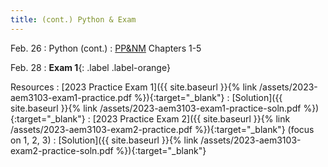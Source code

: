 ```yaml
---
title: (cont.) Python & Exam
---
```

Feb. 26
: Python (cont.)
  : [PP&NM](https://pythonnumericalmethods.berkeley.edu/notebooks/Index.html) Chapters 1-5

Feb. 28
: **Exam 1**{: .label .label-orange}

Resources
: [2023 Practice Exam 1]({{ site.baseurl }}{% link /assets/2023-aem3103-exam1-practice.pdf %}){:target="_blank"}
   : [Solution]({{ site.baseurl }}{% link /assets/2023-aem3103-exam1-practice-soln.pdf %}){:target="_blank"}
: [2023 Practice Exam 2]({{ site.baseurl }}{% link /assets/2023-aem3103-exam2-practice.pdf %}){:target="_blank"} (focus on 1, 2, 3)
   : [Solution]({{ site.baseurl }}{% link /assets/2023-aem3103-exam2-practice-soln.pdf %}){:target="_blank"}
